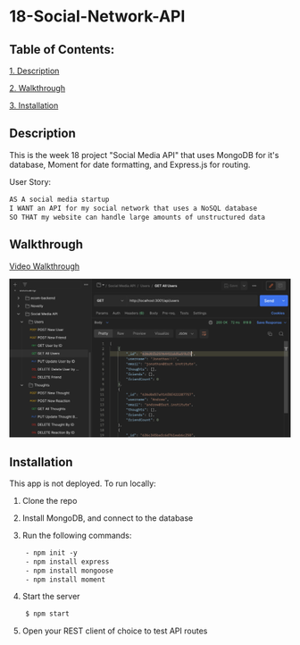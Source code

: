 # 18-Social-Network-API

## Table of Contents:

[1. Description](#Description)

[2. Walkthrough](#Walkthrough-Videos)

[3. Installation](#Installation)  

## Description

This is the week 18 project "Social Media API" that uses MongoDB for it's database, Moment for date formatting, and Express.js for routing.

User Story:

```text
AS A social media startup
I WANT an API for my social network that uses a NoSQL database
SO THAT my website can handle large amounts of unstructured data
```

## Walkthrough

[Video Walkthrough](https://watch.screencastify.com/v/8eAnY1kFLoNBfrLp82Wn)

![Finished Site](./assets/screenshot.png)

## Installation

This app is not deployed. To run locally:

1. Clone the repo

2. Install MongoDB, and connect to the database
3. Run the following commands:

```text
    - npm init -y
    - npm install express
    - npm install mongoose
    - npm install moment
```

4. Start the server

```javascript
    $ npm start
```

5. Open your REST client of choice to test API routes
